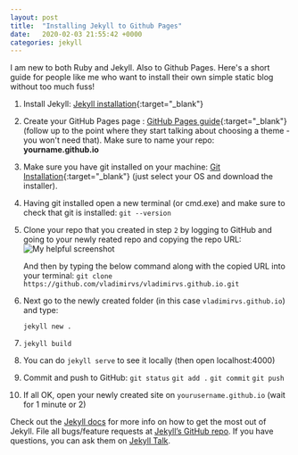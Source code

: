 ```yaml
---
layout: post
title:  "Installing Jekyll to Github Pages"
date:   2020-02-03 21:55:42 +0000
categories: jekyll
---
```

I am new to both Ruby and Jekyll. Also to Github Pages. Here's a short guide for people like me who want
to install their own simple static blog without too much fuss!

1. Install Jekyll: [Jekyll installation](https://jekyllrb.com/docs/installation/#guides){:target="_blank"}
2. Create your GitHub Pages page : [GitHub Pages guide](https://guides.github.com/features/pages/#setup){:target="_blank"} (follow up to the point where they start talking about choosing a theme - you won't need that). Make sure to name your repo: **yourname.github.io**
3. Make sure you have git installed on your machine: [Git Installation](https://git-scm.com/book/en/v2/Getting-Started-Installing-Git){:target="_blank"} (just select your OS and download the installer). 
4. Having git installed open a new terminal (or cmd.exe) and make sure to check that git is installed:
   ```git --version```
5. Clone your repo that you created in step `2` by logging to GitHub and going to your newly reated repo and copying the repo URL:   
   ![My helpful screenshot](/assets/clone-from-github.PNG)

    And then by typing the below command along with the copied URL into your terminal:
    ```git clone https://github.com/vladimirvs/vladimirvs.github.io.git```

6. Next go to the newly created folder (in this case `vladimirvs.github.io`) and type:

    ```jekyll new .```

7. ```jekyll build```
8. You can do ```jekyll serve``` to see it locally (then open localhost:4000)
9. Commit and push to GitHub: 
    ```git status```
    ```git add .```
    ```git commit```
    ```git push```
10.   If all OK, open your newly created site on ```yourusername.github.io``` (wait for 1 minute or 2)

Check out the [Jekyll docs][jekyll-docs] for more info on how to get the most out of Jekyll. File all bugs/feature requests at [Jekyll’s GitHub repo][jekyll-gh]. If you have questions, you can ask them on [Jekyll Talk][jekyll-talk].

[jekyll-docs]: https://jekyllrb.com/docs/home
[jekyll-gh]:   https://github.com/jekyll/jekyll
[jekyll-talk]: https://talk.jekyllrb.com/
